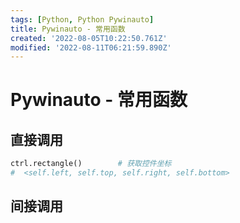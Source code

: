 ```yaml
---
tags: [Python, Python Pywinauto]
title: Pywinauto - 常用函数
created: '2022-08-05T10:22:50.761Z'
modified: '2022-08-11T06:21:59.890Z'
---
```


# Pywinauto - 常用函数

## 直接调用

```python
ctrl.rectangle()        # 获取控件坐标
#  <self.left, self.top, self.right, self.bottom>
```

## 间接调用
